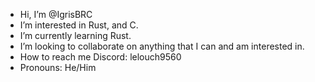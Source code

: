 - Hi, I’m @IgrisBRC
- I’m interested in Rust, and C.
- I’m currently learning Rust.
- I’m looking to collaborate on anything that I can and am interested in.
- How to reach me
      Discord: lelouch9560
- Pronouns: He/Him 
